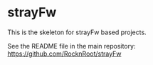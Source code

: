 # strayFw

This is the skeleton for strayFw based projects.

See the README file in the main repository: https://github.com/RocknRoot/strayFw
